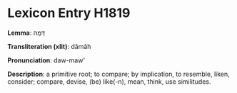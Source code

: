 # Lexicon Entry H1819

**Lemma**: דָּמָה

**Transliteration (xlit)**: dâmâh

**Pronunciation**: daw-maw'

**Description**:
a primitive root; to compare; by implication, to resemble, liken, consider; compare, devise, (be) like(-n), mean, think, use similitudes.
